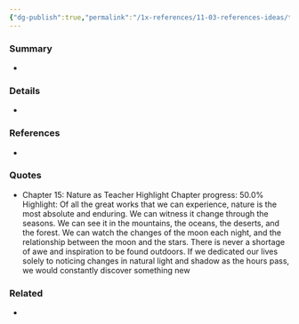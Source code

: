 ```yaml
---
{"dg-publish":true,"permalink":"/1x-references/11-03-references-ideas/there-is-never-a-shortage-of-inspiration-in-nature/","title":"There is never a shortage of inspiration in nature","dgShowBacklinks":false}
---
```



### Summary
- 

### Details
- 

### References
- 

### Quotes
- Chapter 15: Nature as Teacher
Highlight
Chapter progress: 50.0%
Highlight: Of all the great works that we can experience, nature is the most absolute and enduring. We can witness it change through the seasons. We can see it in the mountains, the oceans, the deserts, and the forest. We can watch the changes of the moon each night, and the relationship between the moon and the stars.
			There is never a shortage of awe and inspiration to be found outdoors. If we dedicated our lives solely to noticing changes in natural light and shadow as the hours pass, we would constantly discover something new


### Related
- 